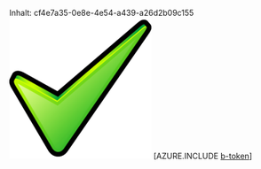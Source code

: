 Inhalt: cf4e7a35-0e8e-4e54-a439-a26d2b09c155![Bild](c9436b31-5891-4f4a-bba3-df493302c449.png)
[AZURE.INCLUDE [b-token](a188f1a8-cb57-41ae-aad1-e684b17bdd33.md)]
